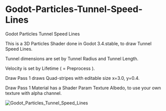 # Godot-Particles-Tunnel-Speed-Lines
Godot Particles Tunnel Speed Lines


This is a 3D Particles Shader done in Godot 3.4.stable, to draw Tunnel Speed Lines.

Tunnel dimensions are set by Tunnel Radius and Tunnel Length.

Velocity is set by Lifetime ( = Preprocess ).

Draw Pass 1 draws Quad-stripes with editable size x=3.0, y=0.4.

Draw Pass 1 Material has a Shader Param Texture Albedo, to use your own texture with alpha channel.

![Godot_Particles_Tunnel_Speed_Lines](https://user-images.githubusercontent.com/50963378/155179252-e65dac92-dd55-41dc-b4b7-3ac58e65b041.gif)

